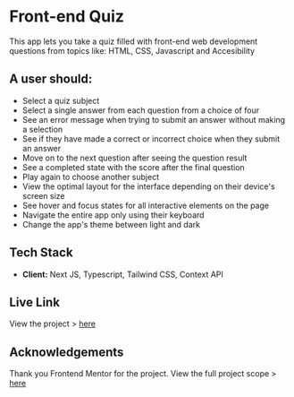 
# Front-end Quiz

This app lets you take a quiz filled with front-end web development questions from topics like: HTML, CSS, Javascript and Accesibility
## A user should:

- Select a quiz subject
- Select a single answer from each question from a choice of four
- See an error message when trying to submit an answer without making a selection
- See if they have made a correct or incorrect choice when they submit an answer
- Move on to the next question after seeing the question result
- See a completed state with the score after the final question
- Play again to choose another subject
- View the optimal layout for the interface depending on their device's screen size
- See hover and focus states for all interactive elements on the page
- Navigate the entire app only using their keyboard
- Change the app's theme between light and dark
## Tech Stack

- **Client:** Next JS, Typescript, Tailwind CSS, Context API

## Live Link

View the project > [here](https://frontend-quiz-dun.vercel.app)


## Acknowledgements

Thank you Frontend Mentor for the project. View the full project scope > [here](https://www.frontendmentor.io/challenges/frontend-quiz-app-BE7xkzXQnU)
